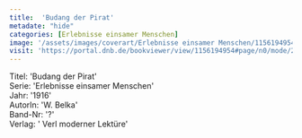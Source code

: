 ```yaml
---
title:  'Budang der Pirat'
metadate: "hide"
categories: [Erlebnisse einsamer Menschen]
image: '/assets/images/coverart/Erlebnisse einsamer Menschen/1156194954_00000010.jpg'
visit: 'https://portal.dnb.de/bookviewer/view/1156194954#page/n0/mode/2up'
---
```

Titel: 'Budang der Pirat' <br>
Serie: 'Erlebnisse einsamer Menschen' <br>
Jahr: '1916' <br>
AutorIn: 'W. Belka' <br>
Band-Nr: '?' <br>
Verlag: ' Verl moderner Lektüre'